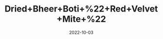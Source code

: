 ---
title: 'Dried+Bheer+Boti+%22+Red+Velvet+Mite+%22'
date: '2022-10-03' 
metatag: '' 
inventory: '0' 
draft: false 
# meta description 
shortDescripton: 'The+oil+from+the+red+velvet+mite+Trombidium+grandissimum+(Arudra+Purugulu)+is+used+in+traditional+Indian+medicine+to%ef%bf%bdtreat+paralysis.'
description: 'Herb'
longdescription: ''
featured: True
# product Price
price: '200.0'
# Product Short Description
shortDescription: 'The+oil+from+the+red+velvet+mite+Trombidium+grandissimum+(Arudra+Purugulu)+is+used+in+traditional+Indian+medicine+to%ef%bf%bdtreat+paralysis.'
productID: 'DEFEBDCD-5B24-ED11-9968-005056B3A416'
type: 'products'
category: 'Herb' 
thumnailproduct: 'https://eraconnect.blob.core.windows.net/product-images/aminsaddiquidawakhana/DEFEBDCD-5B24-ED11-9968-005056B3A416.webp' 
images:
  - image: 'https://eraconnect.blob.core.windows.net/product-images/aminsaddiquidawakhana/DEFEBDCD-5B24-ED11-9968-005056B3A416.webp'  
Variants:
---